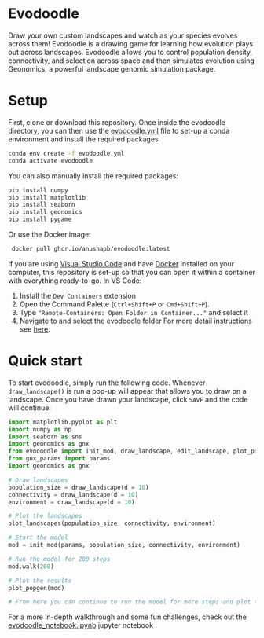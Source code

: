 # Evodoodle

Draw your own custom landscapes and watch as your species evolves across them! Evodoodle is a drawing game for learning how evolution plays out across landscapes. Evodoodle allows you to control population density, connectivity, and selection across space and then simulates evolution using Geonomics, a powerful landscape genomic simulation package.

# Setup

First, clone or download this repository. Once inside the evodoodle directory, you can then use the [evodoodle.yml](evodoodle.yml) file to set-up a conda environment and install the required packages

```bash
conda env create -f evodoodle.yml
conda activate evodoodle
```

You can also manually install the required packages:
```bash
pip install numpy
pip install matplotlib
pip install seaborn
pip install geonomics
pip install pygame
```

Or use the Docker image:
```bash
 docker pull ghcr.io/anushapb/evodoodle:latest
```

If you are using [Visual Studio Code](https://code.visualstudio.com/) and have [Docker](https://code.visualstudio.com/docs/devcontainers/containers) installed on your computer, this repository is set-up so that you can open it within a container with everything ready-to-go. In VS Code:
1. Install the `Dev Containers` extension
3. Open the Command Palette (`Ctrl+Shift+P` or `Cmd+Shift+P`).
4. Type `"Remote-Containers: Open Folder in Container..."` and select it
5. Navigate to and select the evodoodle folder
For more detail instructions see [here](https://code.visualstudio.com/docs/devcontainers/containers). 

# Quick start

To start evodoodle, simply run the following code. Whenever `draw_landscape()` is run a pop-up will appear that allows you to draw on a landscape. Once you have drawn your landscape, click `SAVE` and the code will continue:

```python
import matplotlib.pyplot as plt
import numpy as np
import seaborn as sns 
import geonomics as gnx
from evodoodle import init_mod, draw_landscape, edit_landscape, plot_popgen, plot_landscapes
from gnx_params import params
import geonomics as gnx

# Draw landscapes
population_size = draw_landscape(d = 10)
connectivity = draw_landscape(d = 10)
environment = draw_landscape(d = 10)

# Plot the landscapes
plot_landscapes(population_size, connectivity, environment)

# Start the model
mod = init_mod(params, population_size, connectivity, environment)

# Run the model for 200 steps
mod.walk(200)

# Plot the results
plot_popgen(mod)

# From here you can continue to run the model for more steps and plot the results
```

For a more in-depth walkthrough and some fun challenges, check out the [evodoodle_notebook.ipynb](evodoodle_notebook.ipynb) jupyter notebook
